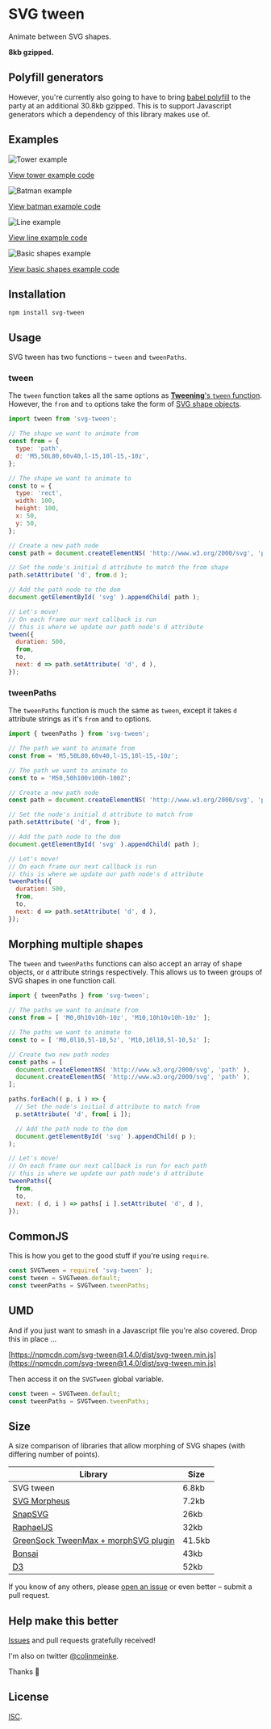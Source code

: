 # SVG tween

Animate between SVG shapes.

**8kb gzipped.**

## Polyfill generators

However, you're currently also going to have to bring
[babel polyfill](https://cdnjs.com/libraries/babel-polyfill)
to the party at an additional 30.8kb gzipped. This is to
support Javascript generators which a dependency of this
library makes use of.

## Examples

![Tower example](https://www.dropbox.com/s/ztcemvnhyxjeypb/tower.gif?raw=1)

[View tower example code](./examples/tower)

![Batman example](https://www.dropbox.com/s/2n92b1uqh6rao8q/batman.gif?raw=1)

[View batman example code](./examples/batman)

![Line example](https://www.dropbox.com/s/y3rn6r62c07ln36/line.gif?raw=1)

[View line example code](./examples/line)

![Basic shapes example](https://www.dropbox.com/s/9czewgnfkp59yfn/basic-shapes.gif?raw=1)

[View basic shapes example code](./examples/basic-shapes)

## Installation

```
npm install svg-tween
```

## Usage

SVG tween has two functions – `tween` and `tweenPaths`.

### tween

The `tween` function takes all the same options as
[**Tweening**'s `tween` function](https://github.com/colinmeinke/tweening#options).
However, the `from` and `to` options take the form of
[SVG shape objects](https://github.com/colinmeinke/svg-points).

```js
import tween from 'svg-tween';

// The shape we want to animate from
const from = {
  type: 'path',
  d: 'M5,50L80,60v40,l-15,10l-15,-10z',
};

// The shape we want to animate to
const to = {
  type: 'rect',
  width: 100,
  height: 100,
  x: 50,
  y: 50,
};

// Create a new path node
const path = document.createElementNS( 'http://www.w3.org/2000/svg', 'path' );

// Set the node's initial d attribute to match the from shape
path.setAttribute( 'd', from.d );

// Add the path node to the dom
document.getElementById( 'svg' ).appendChild( path );

// Let's move!
// On each frame our next callback is run
// this is where we update our path node's d attribute
tween({
  duration: 500,
  from,
  to,
  next: d => path.setAttribute( 'd', d ),
});
```

### tweenPaths

The `tweenPaths` function is much the same as `tween`, except
it takes `d` attribute strings as it's `from` and `to` options.

```js
import { tweenPaths } from 'svg-tween';

// The path we want to animate from
const from = 'M5,50L80,60v40,l-15,10l-15,-10z';

// The path we want to animate to
const to = 'M50,50h100v100h-100Z';

// Create a new path node
const path = document.createElementNS( 'http://www.w3.org/2000/svg', 'path' );

// Set the node's initial d attribute to match from
path.setAttribute( 'd', from );

// Add the path node to the dom
document.getElementById( 'svg' ).appendChild( path );

// Let's move!
// On each frame our next callback is run
// this is where we update our path node's d attribute
tweenPaths({
  duration: 500,
  from,
  to,
  next: d => path.setAttribute( 'd', d ),
});
```

## Morphing multiple shapes

The `tween` and `tweenPaths` functions can also accept an
array of shape objects, or `d` attribute strings respectively.
This allows us to tween groups of SVG shapes in one function
call.

```js
import { tweenPaths } from 'svg-tween';

// The paths we want to animate from
const from = [ 'M0,0h10v10h-10z', 'M10,10h10v10h-10z' ];

// The paths we want to animate to
const to = [ 'M0,0l10,5l-10,5z', 'M10,10l10,5l-10,5z' ];

// Create two new path nodes
const paths = [
  document.createElementNS( 'http://www.w3.org/2000/svg', 'path' ),
  document.createElementNS( 'http://www.w3.org/2000/svg', 'path' ),
];

paths.forEach(( p, i ) => {
  // Set the node's initial d attribute to match from
  p.setAttribute( 'd', from[ i ]);

  // Add the path node to the dom
  document.getElementById( 'svg' ).appendChild( p );
);

// Let's move!
// On each frame our next callback is run for each path
// this is where we update our path node's d attribute
tweenPaths({
  from,
  to,
  next: ( d, i ) => paths[ i ].setAttribute( 'd', d ),
});
```

## CommonJS

This is how you get to the good stuff if you're using
`require`.

```js
const SVGTween = require( 'svg-tween' );
const tween = SVGTween.default;
const tweenPaths = SVGTween.tweenPaths;
```

## UMD

And if you just want to smash in a Javascript file you're
also covered. Drop this in place ...

[https://npmcdn.com/svg-tween@1.4.0/dist/svg-tween.min.js](https://npmcdn.com/svg-tween@1.4.0/dist/svg-tween.min.js)

Then access it on the `SVGTween` global variable.

```js
const tween = SVGTween.default;
const tweenPaths = SVGTween.tweenPaths;
```

## Size

A size comparison of libraries that allow morphing of SVG
shapes (with differing number of points).

| Library | Size |
| --- | --- |
| SVG tween | 6.8kb |
| [SVG Morpheus](https://alexk111.github.io/SVG-Morpheus) | 7.2kb |
| [SnapSVG](http://snapsvg.io) | 26kb |
| [RaphaelJS](http://dmitrybaranovskiy.github.io/raphael) | 32kb |
| [GreenSock TweenMax + morphSVG plugin](http://greensock.com/morphSVG) | 41.5kb |
| [Bonsai](http://bonsaijs.org) | 43kb |
| [D3](https://d3js.org) | 52kb |

If you know of any others, please
[open an issue](https://github.com/colinmeinke/svg-tween/issues/new)
or even better – submit a pull request.

## Help make this better

[Issues](https://github.com/colinmeinke/svg-tween/issues/new)
and pull requests gratefully received!

I'm also on twitter [@colinmeinke](https://twitter.com/colinmeinke).

Thanks :star2:

## License

[ISC](./LICENSE.md).
